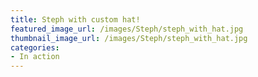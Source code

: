 ```yaml
---
title: Steph with custom hat!
featured_image_url: /images/Steph/steph_with_hat.jpg
thumbnail_image_url: /images/Steph/steph_with_hat.jpg
categories: 
- In action
---
```


